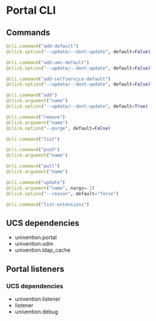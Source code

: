 # Portal CLI

## Commands

```python
@cli.command("add-default")
@click.option("--update/--dont-update", default=False)

@cli.command("add-umc-default")
@click.option("--update/--dont-update", default=False)

@cli.command("add-selfservice-default")
@click.option("--update/--dont-update", default=False)

@cli.command("add")
@click.argument("name")
@click.option("--update/--dont-update", default=True)

@cli.command("remove")
@click.argument("name")
@click.option("--purge", default=False)

@cli.command("list")

@cli.command("push")
@click.argument("name")

@cli.command("pull")
@click.argument("name")

@cli.command("update")
@click.argument("name", nargs=-1)
@click.option("--reason", default="force")

@cli.command("list-extensions")
```

## UCS dependencies

- univention.portal
- univention.udm
- univention.ldap_cache

## Portal listeners

### UCS dependencies

- univention.listener
- listener
- univention.debug
